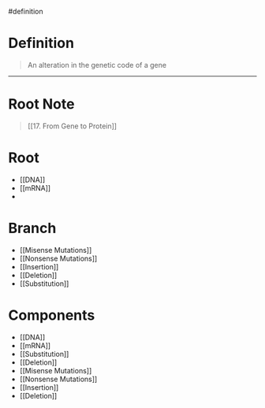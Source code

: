 #definition 
# Definition
> An alteration in the genetic code of a gene
***
# Root Note
> [[17. From Gene to Protein]]
# Root
- [[DNA]]
- [[mRNA]]
- 
# Branch
- [[Misense Mutations]]
- [[Nonsense Mutations]]
- [[Insertion]]
- [[Deletion]]
- [[Substitution]]
# Components
- [[DNA]]
- [[mRNA]]
- [[Substitution]]
- [[Deletion]]
- [[Misense Mutations]]
- [[Nonsense Mutations]]
- [[Insertion]]
- [[Deletion]]
